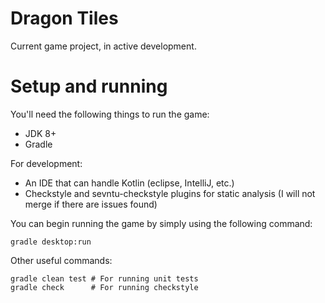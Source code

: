 # Dragon Tiles

Current game project, in active development.

# Setup and running
You'll need the following things to run the game:
- JDK 8+
- Gradle

For development:
- An IDE that can handle Kotlin (eclipse, IntelliJ, etc.)
- Checkstyle and sevntu-checkstyle plugins for static analysis (I will not merge if there are issues found)

You can begin running the game by simply using the following command:
```
gradle desktop:run
```

Other useful commands:
```
gradle clean test # For running unit tests
gradle check      # For running checkstyle
```
